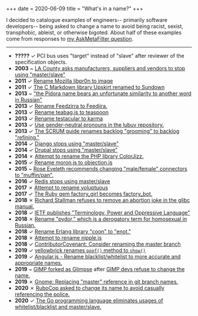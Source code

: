 +++
date = 2020-06-09
title = "What's in a name?"
+++

I decided to catalogue examples of engineers-- primarily software developers--
being asked to change a name to avoid being racist, sexist, transphobic,
ableist, or otherwise bigoted.  About half of these examples come from
responses to [my AskMetaFilter question][ask_mefi].

<!-- more -->

-----

- **?????** ✓ PCI bus uses "target" instead of "slave" after reviewer of the specification objects.
- **2003** ~ [LA County asks manufacturers, suppliers and vendors to stop using "master/slave"][la_county]
- **2011** ✓ [Rename Mozilla libpr0n to image][libpr0n]
- **2011** ✓ [The C Markdown library Upskirt renamed to Sundown][sundown]
- **2013** ~ ["the Pidora name bears an unfortunate similarity to another word in Russian"][pidora]
- **2013** ✓ [Rename Feedzirra to Feedjira.][feedjira]
- **2013** ✓ [Rename teabag.js to teaspoon][teaspoon]
- **2013** ✓ [Rename testacular to karma][karma]
- **2013** ✓ [Use gender-neutral pronouns in the lubuv repository.][lubuv]
- **2013** ✓ [The SCRUM guide renames backlog "grooming" to backlog "refining."][refining]
- **2014** ✓ [Django stops using "master/slave"][django]
- **2014** ✓ [Drupal stops using "master/slave"][drupal]
- **2014** ✗ [Attempt to rename the PHP library ColorJizz.][colorjizz]
- **2015** ✓ [Rename moron.js to objection.js][objectionjs]
- **2015** ~ [Rose Eveleth recommends changing "male/female" connectors to "muffin/pan".][muffinpan]
- **2016** ✓ [Redis stops using master/slave][redis]
- **2017** ✗ [Attempt to rename voluptuous][voluptuous]
- **2017** ✓ [The Ruby gem factory_girl becomes factory_bot.][factory_bot]
- **2018** ✗ [Richard Stallman refuses to remove an abortion joke in the glibc manual.][abortion_joke]
- **2018** ✓ [IETF publishes "Terminology, Power and Oppressive Language"][ietf]
- **2018** ✗ [Rename "pydor," which is a derogatory term for homosexual in Russian.][pydor]
- **2018** ✓ [Rename Erlang library "coon" to "enot."][enot]
- **2018** ✗ [Attempt to rename nipple.js][nipplejs]
- **2018** ✓ [ContributorCovenant: Consider renaming the master branch][contributor_covenant]
- **2019** ✓ [yellowbrick renames `poof()` method to `show()`][yellowbrick]
- **2019** ✓ [Angular.js - Rename blacklist/whitelist to more accurate and appropriate names.][angularjs]
- **2019** ~ [GIMP forked as Glimpse][glimpse] after [GIMP devs refuse to change the name.][gimp]
- **2019** ✗ [Gnome: Replacing "master" reference in git branch names.][gnome]
- **2020** ✗ [RuboCop asked to change its name to avoid casually referencing the police.][rubocop]
- **2020** ✓ [The Go programming language eliminates usages of whitelist/blacklist and master/slave.][golang]

[ask_mefi]: https://ask.metafilter.com/345497/Help-me-find-all-the-naming-controversies-in-programming
[la_county]: https://www.snopes.com/fact-check/masterslave/
[libpr0n]: https://bugzilla.mozilla.org/show_bug.cgi?id=66984
[sundown]: https://github.com/vmg/sundown/issues/36
[pidora]: https://wiki.cdot.senecacollege.ca/wiki/Pidora_Russian
[feedjira]: https://github.com/feedjira/feedjira/issues/135
[teaspoon]: https://github.com/jejacks0n/teaspoon/issues/40
[karma]: https://github.com/karma-runner/karma/issues/376
[lubuv]: https://github.com/joyent/libuv/pull/1015
[refining]: https://pm.stackexchange.com/a/24134
[django]: https://github.com/django/django/pull/2692
[drupal]: https://www.drupal.org/project/drupal/issues/2275877
[colorjizz]: https://github.com/mikeemoo/ColorJizz-PHP/issues/7
[objectionjs]: https://github.com/Vincit/objection.js/issues/10
[muffinpan]: https://www.lastwordonnothing.com/2015/11/27/a-modest-proposal-for-re-naming-connectors-and-fasteners/
[redis]: https://github.com/antirez/redis/issues/3185
[voluptuous]: https://github.com/alecthomas/voluptuous/issues/287
[factory_bot]: https://thoughtbot.com/blog/factory_bot
[abortion_joke]: https://lwn.net/Articles/770966/
[ietf]: https://tools.ietf.org/id/draft-knodel-terminology-00.html
[pydor]: https://github.com/dohnto/pydor/issues/5
[enot]: https://github.com/comtihon/enot/issues/59
[nipplejs]: https://github.com/yoannmoinet/nipplejs/issues/80
[contributor_covenant]: https://github.com/ContributorCovenant/contributor_covenant/issues/569
[yellowbrick]: https://github.com/DistrictDataLabs/yellowbrick/releases/tag/v1.0.1
[angularjs]: https://github.com/angular/angular/pull/28529
[glimpse]: https://glimpse-editor.github.io/about/#what-is-wrong-with-the-gimp-name
[gimp]: https://web.archive.org/web/20190705135842/https://gitlab.gnome.org/GNOME/gimp/issues/3617
[gnome]: https://mail.gnome.org/archives/desktop-devel-list/2019-May/msg00050.html
[rubocop]: https://metaredux.com/posts/2020/06/08/the-rubocop-name-drama-redux.html
[golang]: https://go-review.googlesource.com/c/go/+/236857/

<script>
  var items = document.getElementsByTagName("li");
  for (var i=0; i<items.length; i++) {
    items[i].innerHTML = items[i].innerHTML.replace("✓", "<span class=\"green-hl\">✓</span>");
    items[i].innerHTML = items[i].innerHTML.replace("✗", "<span class=\"red-hl\">✗</span>");
  }
</script>

<style>
  .green-hl { color: green; }
  .red-hl { color: red; }
</style>
